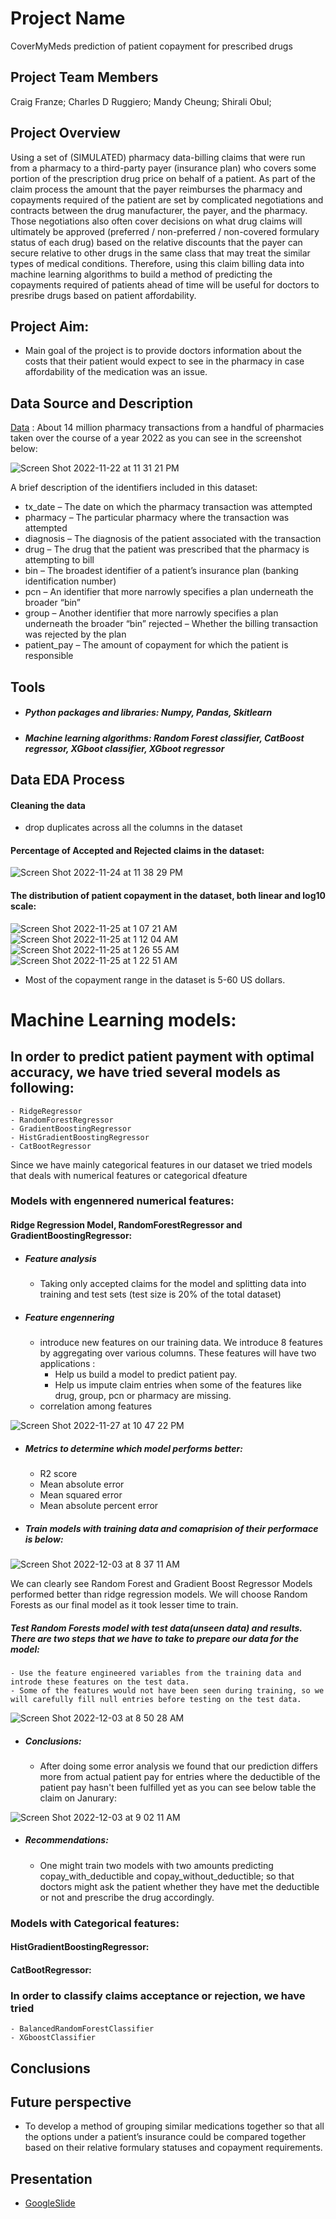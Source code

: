 # Project Name
CoverMyMeds prediction of patient copayment for prescribed drugs  
## Project Team Members
Craig Franze; Charles D Ruggiero; Mandy Cheung; Shirali Obul;
## Project Overview
Using a set of (SIMULATED) pharmacy data-billing claims that were run from a pharmacy to a third-party payer (insurance plan) who covers some portion of the prescription drug price on behalf of a patient. As part of the claim process the amount that the payer reimburses the pharmacy and copayments required of the patient are set by complicated negotiations and contracts between the drug manufacturer, the payer, and the pharmacy. Those negotiations also often cover decisions on what drug claims will ultimately be approved (preferred / non-preferred / non-covered formulary status of each drug) based on the relative discounts that the payer can secure relative to other drugs in the same class that may treat the similar types of medical conditions. Therefore, using this claim billing data into machine learning algorithms to build a method of predicting the copayments required of patients ahead of time will be useful for doctors to presribe drugs based on patient affordability. 
## Project Aim:
- Main goal of the project is to provide doctors information about the costs that their patient would expect to see in the pharmacy in case affordability of the medication was an issue.

## Data Source and Description 
[Data](https://drive.google.com/drive/folders/1ARlKaPluI1mNB7A-Vd7eHrddBdLt60m4) 
: About 14 million pharmacy transactions from a handful of pharmacies taken over the course of a year 2022 as you can see in the screenshot below:

![Screen Shot 2022-11-22 at 11 31 21 PM](https://user-images.githubusercontent.com/65901034/203469662-3520bf76-1bd7-4cbf-a83a-2c4850bd7df8.png)



A brief description of the identifiers included in this dataset:
- tx_date – The date on which the pharmacy transaction was attempted
- pharmacy – The particular pharmacy where the transaction was attempted
- diagnosis – The diagnosis of the patient associated with the transaction
- drug – The drug that the patient was prescribed that the pharmacy is attempting to bill
- bin – The broadest identifier of a patient’s insurance plan (banking identification number) 
- pcn – An identifier that more narrowly specifies a plan underneath the broader “bin”
- group – Another identifier that more narrowly specifies a plan underneath the broader “bin” rejected – Whether the billing transaction was rejected by the plan
- patient_pay – The amount of copayment for which the patient is responsible

## Tools 
- ##### Python packages and libraries: Numpy, Pandas, Skitlearn
- ##### Machine learning algorithms: Random Forest classifier, CatBoost regressor, XGboot classifier, XGboot regressor


## Data EDA Process
#### Cleaning the data
- drop duplicates across all the columns in the dataset
#### Percentage of Accepted and Rejected claims in the dataset:

![Screen Shot 2022-11-24 at 11 38 29 PM](https://user-images.githubusercontent.com/65901034/203902584-384e719c-5af3-4bfd-af36-e17d9a8e5b88.png)

#### The distribution of patient copayment in the dataset, both linear and log10 scale:
![Screen Shot 2022-11-25 at 1 07 21 AM](https://user-images.githubusercontent.com/65901034/203912922-e2c61aa1-e3af-4c08-a24e-42deacaa20ac.png)
![Screen Shot 2022-11-25 at 1 12 04 AM](https://user-images.githubusercontent.com/65901034/203912993-476304f7-47db-48c2-b7f4-6739f22f289c.png)
![Screen Shot 2022-11-25 at 1 26 55 AM](https://user-images.githubusercontent.com/65901034/203914911-89da7c98-ce95-451f-a496-de7b1fce7baa.png)
![Screen Shot 2022-11-25 at 1 22 51 AM](https://user-images.githubusercontent.com/65901034/203914342-5cd96312-a790-467e-af46-8ca5a3ee2230.png)

- Most of the copayment range in the dataset is 5-60 US dollars.

 

# Machine Learning models:  
## In order to predict patient payment with optimal accuracy, we have tried several models as following:
    - RidgeRegressor
    - RandomForestRegressor
    - GradientBoostingRegressor
    - HistGradientBoostingRegressor
    - CatBootRegressor
Since we have mainly categorical features in our dataset we tried models that deals with numerical features or categorical dfeature
### Models with engennered numerical features:
#### Ridge Regression Model, RandomForestRegressor and GradientBoostingRegressor: 
- ##### Feature analysis
  - Taking only accepted claims for the model and splitting data into training and test sets (test size is 20% of the total dataset)
- ##### Feature engennering
  - introduce new features on our training data. We introduce 8 features by aggregating over various columns. These features will have two applications :
     - Help us build a model to predict patient pay.
     - Help us impute claim entries when some of the features like drug, group, pcn or pharmacy are missing.
  - correlation among features

![Screen Shot 2022-11-27 at 10 47 22 PM](https://user-images.githubusercontent.com/65901034/204189933-fac0886d-baec-4d9b-a547-5d1202145d79.png)

- ##### Metrics to determine which model performs better:
    - R2 score
    - Mean absolute error
    - Mean squared error
    - Mean absolute percent error
- ##### Train models with training data and comaprision of their performace is below:

![Screen Shot 2022-12-03 at 8 37 11 AM](https://user-images.githubusercontent.com/65901034/205443660-09056a12-fc81-4984-aa9f-0b70e9f637bb.png)

We can clearly see Random Forest and Gradient Boost Regressor Models performed better than ridge regression models. We will choose Random Forests as our final model as it took lesser time to train.

##### Test Random Forests model with test data(unseen data) and results. There are two steps that we have to take to prepare our data for the model:
    - Use the feature engineered variables from the training data and introde these features on the test data.
    - Some of the features would not have been seen during training, so we will carefully fill null entries before testing on the test data.
    
![Screen Shot 2022-12-03 at 8 50 28 AM](https://user-images.githubusercontent.com/65901034/205444349-f45f9ca5-df1d-457f-86a6-1ffeaacff311.png)

- ##### Conclusions: 
  - After doing some error analysis we found that our prediction differs more from actual patient pay for entries where the deductible of the patient pay hasn't been fulfilled yet as you can see below table the claim on Janurary:

![Screen Shot 2022-12-03 at 9 02 11 AM](https://user-images.githubusercontent.com/65901034/205444673-cb0d13f9-81b0-4998-87be-70a60e227867.png)

- ##### Recommendations: 
  - One might train two models with two amounts predicting copay_with_deductible and copay_without_deductible; so that doctors might ask the patient whether they have met the deductible or not and prescribe the drug accordingly.

### Models with Categorical features: 
#### HistGradientBoostingRegressor:

#### CatBootRegressor:

### In order to classify claims acceptance or rejection, we have tried 
    - BalancedRandomForestClassifier
    - XGboostClassifier


## Conclusions 

## Future perspective
- To develop a method of grouping similar medications together so that all the options under a patient’s insurance could be compared together based on their relative formulary statuses and copayment requirements.

## Presentation
- [GoogleSlide](https://docs.google.com/presentation/d/1fUMjhsC_x6y-02GUdo7BRB4d-LaayGNRFovKLvo0F7w/edit?usp=sharing)



